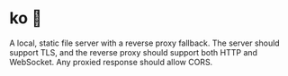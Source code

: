 # ko 🐄

A local, static file server with a reverse proxy fallback.
The server should support TLS, and the reverse proxy should
support both HTTP and WebSocket. Any proxied response should allow CORS.
